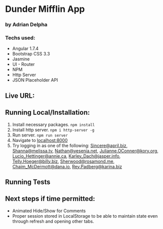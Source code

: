 # Dunder Mifflin App
### by Adrian Delpha

### Techs used:
* Angular 1.7.4
* Bootstrap CSS 3.3
* Jasmine
* UI - Router
* NPM
* Http Server
* JSON Placeholder API


## Live URL:

## Running Local/Installation:
1. Install necessary packages. `npm install`
2. Install http server. `npm i http-server -g`
3. Run server. `npm run server`
4. Navigate to [localhost:8000](localhost:8000)
5. Try logging in as one of the following: Sincere@april.biz, Shanna@melissa.tv, Nathan@yesenia.net, Julianne.OConner@kory.org, Lucio_Hettinger@annie.ca, Karley_Dach@jasper.info, Telly.Hoeger@billy.biz, Sherwood@rosamond.me, Chaim_McDermott@dana.io, Rey.Padberg@karina.biz

## Running Tests

## Next steps if time permitted:
* Animated Hide/Show for Comments
* Proper session stored in LocalStorage to be able to maintain state even through refresh and opening other tabs.
